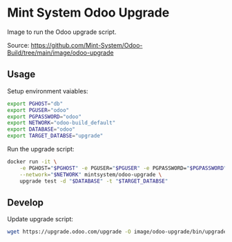 Mint System Odoo Upgrade
===

Image to run the Odoo upgrade script.

Source: <https://github.com/Mint-System/Odoo-Build/tree/main/image/odoo-upgrade>

## Usage

Setup environment vaiables:

```bash
export PGHOST="db"
export PGUSER="odoo"
export PGPASSWORD="odoo"
export NETWORK="odoo-build_default"
export DATABASE="odoo"
export TARGET_DATABSE="upgrade"
```

Run the upgrade script:

```bash
docker run -it \
    -e PGHOST="$PGHOST" -e PGUSER="$PGUSER" -e PGPASSWORD="$PGPASSWORD" \
    --network="$NETWORK" mintsystem/odoo-upgrade \
    upgrade test -d "$DATABASE" -t "$TARGET_DATABSE"
```

## Develop

Update upgrade script:

```bash
wget https://upgrade.odoo.com/upgrade -O image/odoo-upgrade/bin/upgrade
```